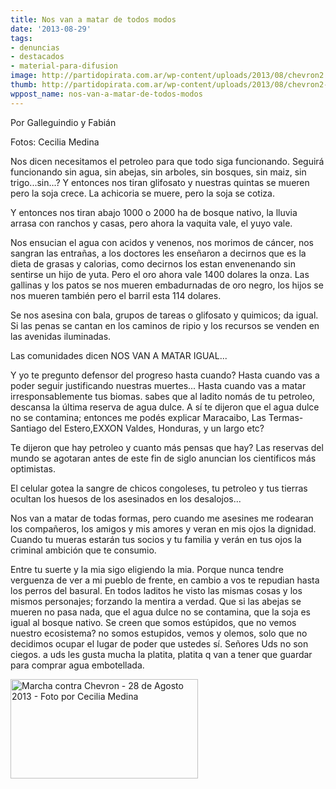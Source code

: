 ```yaml
---
title: Nos van a matar de todos modos
date: '2013-08-29'
tags:
- denuncias
- destacados
- material-para-difusion
image: http://partidopirata.com.ar/wp-content/uploads/2013/08/chevron2.jpg
thumb: http://partidopirata.com.ar/wp-content/uploads/2013/08/chevron2-150x150.jpg
wppost_name: nos-van-a-matar-de-todos-modos
---
```


Por Galleguindio y Fabián

Fotos: Cecilia Medina

Nos dicen necesitamos el petroleo para que todo siga funcionando. Seguirá funcionando sin agua, sin abejas, sin arboles, sin bosques, sin maiz, sin trigo...sin...? Y entonces nos tiran glifosato y nuestras quintas se mueren pero la soja crece. La achicoria se muere, pero la soja se cotiza.

Y entonces nos tiran abajo 1000 o 2000 ha de bosque nativo, la lluvia arrasa con ranchos y casas, pero ahora la vaquita vale, el yuyo vale.

Nos ensucian el agua con acidos y venenos, nos morimos de cáncer, nos sangran las entrañas, a los doctores les enseñaron a decirnos que es la dieta de grasas y calorias, como decirnos los estan envenenando sin sentirse un hijo de yuta. Pero el oro ahora vale 1400 dolares la onza. Las gallinas y los patos se nos mueren embadurnadas de oro negro, los hijos se nos mueren también pero el barril esta 114 dolares.

Se nos asesina con bala, grupos de tareas o glifosato y quimicos; da igual. Si las penas se cantan en los caminos de ripio y los recursos se venden en las avenidas iluminadas.

Las comunidades dicen NOS VAN A MATAR IGUAL...

Y yo te pregunto defensor del progreso hasta cuando? Hasta cuando vas a poder seguir justificando nuestras muertes... Hasta cuando vas a matar irresponsablemente tus biomas. sabes que al ladito nomás de tu petroleo, descansa la última reserva de agua dulce. A sí te dijeron que el agua dulce no se contamina; entonces me podés explicar Maracaibo, Las
Termas-Santiago del Estero,EXXON Valdes, Honduras, y un largo etc?

Te dijeron que hay petroleo y cuanto más pensas que hay? Las reservas del mundo se agotaran antes de este fin de siglo anuncian los cientificos más optimistas.

El celular gotea la sangre de chicos congoleses, tu petroleo y tus tierras ocultan los huesos de los asesinados en los desalojos...

Nos van a matar de todas formas, pero cuando me asesines me rodearan los compañeros, los amigos y mis amores y veran en mis ojos la dignidad. Cuando tu mueras estarán tus socios y tu familia y verán en tus ojos la criminal ambición que te consumio.

Entre tu suerte y la mia sigo eligiendo la mia. Porque nunca tendre verguenza de ver a mi pueblo de frente, en cambio a vos te repudian hasta los perros del basural. En todos laditos he visto las mismas cosas y los mismos personajes; forzando la mentira a verdad. Que si las abejas se mueren no pasa nada, que el agua dulce no se contamina, que la soja es igual al bosque nativo. Se creen que somos estúpidos, que no vemos nuestro ecosistema? no somos estupidos, vemos y olemos, solo que no decidimos ocupar el lugar de poder que ustedes sí. Señores Uds no son ciegos. a uds les gusta mucha la platita, platita q van a tener que guardar para comprar agua embotellada.

<a href="http://partidopirata.com.ar/wp-content/uploads/2013/08/chevron1.jpg"><img class="alignnone size-medium wp-image-9204" alt="Marcha contra Chevron - 28 de Agosto 2013 - Foto por Cecilia Medina" src="http://partidopirata.com.ar/wp-content/uploads/2013/08/chevron1-300x159.jpg" width="300" height="159" /></a>
